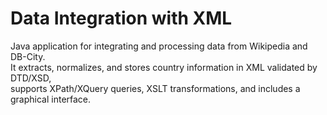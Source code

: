 # Data Integration with XML

Java application for integrating and processing data from Wikipedia and DB-City.  
It extracts, normalizes, and stores country information in XML validated by DTD/XSD,  
supports XPath/XQuery queries, XSLT transformations, and includes a graphical interface.
